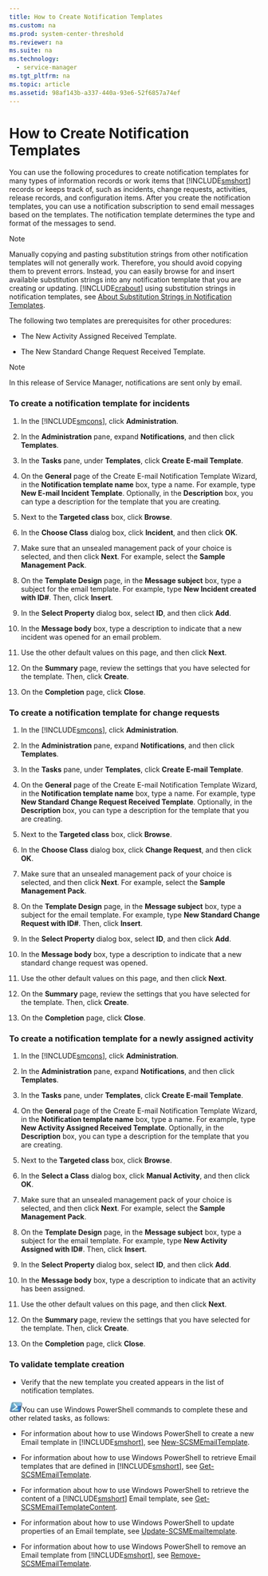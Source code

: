 ```yaml
---
title: How to Create Notification Templates
ms.custom: na
ms.prod: system-center-threshold
ms.reviewer: na
ms.suite: na
ms.technology: 
  - service-manager
ms.tgt_pltfrm: na
ms.topic: article
ms.assetid: 98af143b-a337-440a-93e6-52f6857a74ef
---
```

# How to Create Notification Templates
You can use the following procedures to create notification templates for many types of information records or work items that [!INCLUDE[smshort](../../includes/smshort_md.md)] records or keeps track of, such as incidents, change requests, activities, release records, and configuration items. After you create the notification templates, you can use a notification subscription to send email messages based on the templates. The notification template determines the type and format of the messages to send.

> [!NOTE]
> Manually copying and pasting substitution strings from other notification templates will not generally work. Therefore, you should avoid copying them to prevent errors. Instead, you can easily browse for and insert available substitution strings into any notification template that you are creating or updating. [!INCLUDE[crabout](../../includes/crabout_md.md)] using substitution strings in notification templates, see [About Substitution Strings in Notification Templates](About-Substitution-Strings-in-Notification-Templates.md).

The following two templates are prerequisites for other procedures:

-   The New Activity Assigned Received Template.

-   The New Standard Change Request Received Template.

> [!NOTE]
> In this release of Service Manager, notifications are sent only by email.

### To create a notification template for incidents

1.  In the [!INCLUDE[smcons](../../includes/smcons_md.md)], click **Administration**.

2.  In the **Administration** pane, expand **Notifications**, and then click **Templates**.

3.  In the **Tasks** pane, under **Templates**, click **Create E\-mail Template**.

4.  On the **General** page of the Create E\-mail Notification Template Wizard, in the **Notification template name** box, type a name. For example, type **New E\-mail Incident Template**. Optionally, in the **Description** box, you can type a description for the template that you are creating.

5.  Next to the **Targeted class** box, click **Browse**.

6.  In the **Choose Class** dialog box, click **Incident**, and then click **OK**.

7.  Make sure that an unsealed management pack of your choice is selected, and then click **Next**. For example, select the **Sample Management Pack**.

8.  On the **Template Design** page, in the **Message subject** box, type a subject for the email template. For example, type **New Incident created with ID\#**. Then, click **Insert**.

9. In the **Select Property** dialog box, select **ID**, and then click **Add**.

10. In the **Message body** box, type a description to indicate that a new incident was opened for an email problem.

11. Use the other default values on this page, and then click **Next**.

12. On the **Summary** page, review the settings that you have selected for the template. Then, click **Create**.

13. On the **Completion** page, click **Close**.

### To create a notification template for change requests

1.  In the [!INCLUDE[smcons](../../includes/smcons_md.md)], click **Administration**.

2.  In the **Administration** pane, expand **Notifications**, and then click **Templates**.

3.  In the **Tasks** pane, under **Templates**, click **Create E\-mail Template**.

4.  On the **General** page of the Create E\-mail Notification Template Wizard, in the **Notification template name** box, type a name. For example, type **New Standard Change Request Received Template**. Optionally, in the **Description** box, you can type a description for the template that you are creating.

5.  Next to the **Targeted class** box, click **Browse**.

6.  In the **Choose Class** dialog box, click **Change Request**, and then click **OK**.

7.  Make sure that an unsealed management pack of your choice is selected, and then click **Next**. For example, select the **Sample Management Pack**.

8.  On the **Template Design** page, in the **Message subject** box, type a subject for the email template. For example, type **New Standard Change Request with ID\#**. Then, click **Insert**.

9. In the **Select Property** dialog box, select **ID**, and then click **Add**.

10. In the **Message body** box, type a description to indicate that a new standard change request was opened.

11. Use the other default values on this page, and then click **Next**.

12. On the **Summary** page, review the settings that you have selected for the template. Then, click **Create**.

13. On the **Completion** page, click **Close**.

### To create a notification template for a newly assigned activity

1.  In the [!INCLUDE[smcons](../../includes/smcons_md.md)], click **Administration**.

2.  In the **Administration** pane, expand **Notifications**, and then click **Templates**.

3.  In the **Tasks** pane, under **Templates**, click **Create E\-mail Template**.

4.  On the **General** page of the Create E\-mail Notification Template Wizard, in the **Notification template name** box, type a name. For example, type **New Activity Assigned Received Template**. Optionally, in the **Description** box, you can type a description for the template that you are creating.

5.  Next to the **Targeted class** box, click **Browse**.

6.  In the **Select a Class** dialog box, click **Manual Activity**, and then click **OK**.

7.  Make sure that an unsealed management pack of your choice is selected, and then click **Next**. For example, select the **Sample Management Pack**.

8.  On the **Template Design** page, in the **Message subject** box, type a subject for the email template. For example, type **New Activity Assigned with ID\#**. Then, click **Insert**.

9. In the **Select Property** dialog box, select **ID**, and then click **Add**.

10. In the **Message body** box, type a description to indicate that an activity has been assigned.

11. Use the other default values on this page, and then click **Next**.

12. On the **Summary** page, review the settings that you have selected for the template. Then, click **Create**.

13. On the **Completion** page, click **Close**.

### To validate template creation

-   Verify that the new template you created appears in the list of notification templates.

![](../../media/PSSymbol.gif)You can use Windows PowerShell commands to complete these and other related tasks, as follows:

-   For information about how to use Windows PowerShell to create a new Email template in [!INCLUDE[smshort](../../includes/smshort_md.md)], see [New\-SCSMEmailTemplate](http://go.microsoft.com/fwlink/p/?LinkID=225355).

-   For information about how to use Windows PowerShell to retrieve Email templates that are defined in [!INCLUDE[smshort](../../includes/smshort_md.md)], see [Get\-SCSMEmailTemplate](http://go.microsoft.com/fwlink/p/?LinkID=225323).

-   For information about how to use Windows PowerShell to retrieve the content of a [!INCLUDE[smshort](../../includes/smshort_md.md)] Email template, see [Get\-SCSMEmailTemplateContent](http://go.microsoft.com/fwlink/p/?LinkID=225324).

-   For information about how to use Windows PowerShell to update properties of an Email template, see [Update\-SCSMEmailtemplate](http://go.microsoft.com/fwlink/p/?LinkID=225384).

-   For information about how to use Windows PowerShell to remove an Email template from [!INCLUDE[smshort](../../includes/smshort_md.md)], see [Remove\-SCSMEmailTemplate](http://go.microsoft.com/fwlink/p/?LinkId=246064).


